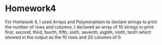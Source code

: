 # Homework4
For Homewok 4, I used Arrays and Polymorphism to declare strings to print the number of rows and columns. I declared an array of 10 strings to print first, second, third, fourth, fifth, sixth, seventh, eighth, ninth, tenth which showed in the output as the 10 rows and 20 columns of 0. 
